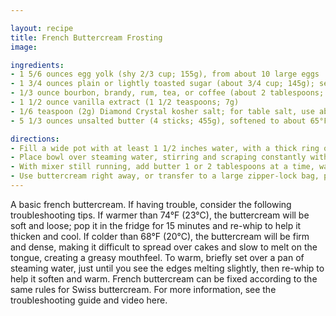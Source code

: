 ```yaml
---

layout: recipe
title: French Buttercream Frosting
image: 

ingredients:
- 1 5/6 ounces egg yolk (shy 2/3 cup; 155g), from about 10 large eggs
- 1 3/4 ounces plain or lightly toasted sugar (about 3/4 cup; 145g); see note
- 1/3 ounce bourbon, brandy, rum, tea, or coffee (about 2 tablespoons; 30g)
- 1 1/2 ounce vanilla extract (1 1/2 teaspoons; 7g)
- 1/6 teaspoon (2g) Diamond Crystal kosher salt; for table salt, use about half as much by volume or the same weight
- 5 1/3 ounces unsalted butter (4 sticks; 455g), softened to about 65°F (18°C)

directions:
- Fill a wide pot with at least 1 1/2 inches water, with a thick ring of crumpled aluminum foil placed on the bottom to act as a "booster seat" that will prevent the bowl from touching the bottom of the pot. Place over high heat until steaming-hot, then adjust temperature to maintain a gentle simmer. Combine egg yolks, sugar, bourbon or other liquid ingredient, vanilla, and salt in the bowl of a stand mixer.
- Place bowl over steaming water, stirring and scraping constantly with a flexible spatula, until egg yolk syrup reaches 155°F (68°C). This should take only about 5 minutes; if the process seems to be moving slowly, simply turn up the heat. Once it's ready, transfer to a stand mixer fitted with a whisk attachment and whip at high speed until mixture is fluffy, stiff, and beginning to ball up around the whisk, about 8 minutes.
- With mixer still running, add butter 1 or 2 tablespoons at a time, waiting only a second or two between additions. In the end, the buttercream should be thick, creamy, and soft but not runny, around 72°F (22°C).
- Use buttercream right away, or transfer to a large zipper-lock bag, press out the air, and seal. Buttercream can be refrigerated for up to 2 weeks and frozen for up to several months. (The main issue with longer storage in the freezer is odor absorption, not spoilage.) Rewarm to 72°F and re-whip before using.
---
```

A basic french buttercream. If having trouble, consider the following troubleshooting tips. If warmer than 74°F (23°C), the buttercream will be soft and loose; pop it in the fridge for 15 minutes and re-whip to help it thicken and cool. If colder than 68°F (20°C), the buttercream will be firm and dense, making it difficult to spread over cakes and slow to melt on the tongue, creating a greasy mouthfeel. To warm, briefly set over a pan of steaming water, just until you see the edges melting slightly, then re-whip to help it soften and warm. French buttercream can be fixed according to the same rules for Swiss buttercream. For more information, see the troubleshooting guide and video here.